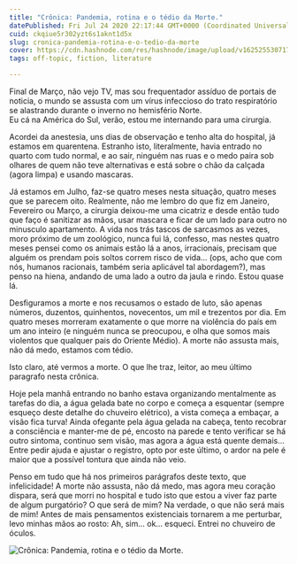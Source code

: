 ```yaml
---
title: "Crônica: Pandemia, rotina e o tédio da Morte."
datePublished: Fri Jul 24 2020 22:17:44 GMT+0000 (Coordinated Universal Time)
cuid: ckqiue5r302yzt6s1aknt1d5x
slug: cronica-pandemia-rotina-e-o-tedio-da-morte
cover: https://cdn.hashnode.com/res/hashnode/image/upload/v1625255307171/eFpFgFpcM.jpeg
tags: off-topic, fiction, literature

---
```


Final de Março, não vejo TV, mas sou frequentador assíduo de portais de noticia, o mundo se assusta com um vírus infeccioso do trato respiratório se alastrando durante o inverno no hemisfério Norte.  
Eu cá na América do Sul, verão, estou me internando para uma cirurgia.

Acordei da anestesia, uns dias de observação e tenho alta do hospital, já estamos em quarentena. Estranho isto, literalmente, havia entrado no quarto com tudo normal, e ao sair, ninguém nas ruas e o medo paira sob olhares de quem não teve alternativas e está sobre o chão da calçada (agora limpa) e usando mascaras.

Já estamos em Julho, faz-se quatro meses nesta situação, quatro meses que se parecem oito. Realmente, não me lembro do que fiz em Janeiro, Fevereiro ou Março, a cirurgia deixou-me uma cicatriz e desde então tudo que faço é sanitizar as mãos, usar mascara e ficar de um lado para outro no minusculo apartamento. A vida nos trás tascos de sarcasmos as vezes, moro próximo de um zoológico, nunca fui lá, confesso, mas nestes quatro meses pensei como os animais estão lá a anos, irracionais, precisam que alguém os prendam pois soltos correm risco de vida... (ops, acho que com nós, humanos racionais, também seria aplicável tal abordagem?), mas penso na hiena, andando de uma lado a outro da jaula e rindo. Estou quase lá.

Desfiguramos a morte e nos recusamos o estado de luto, são apenas números, duzentos, quinhentos, novecentos, um mil e trezentos por dia. Em quatro meses morreram exatamente o que morre na violência do país em um ano inteiro (e ninguém nunca se preocupou, e olha que somos mais violentos que qualquer pais do Oriente Médio). A morte não assusta mais, não dá medo, estamos com tédio.

Isto claro, até vermos a morte. O que lhe traz, leitor, ao meu último paragrafo nesta crônica.  

Hoje pela manhã entrando no banho estava organizando mentalmente as tarefas do dia, a água gelada bate no corpo e começa a esquentar (sempre esqueço deste detalhe do chuveiro elétrico), a vista começa a embaçar, a visão fica turva! Ainda ofegante pela água gelada na cabeça, tento recobrar a consciência e manter-me de pé, encosto na parede e tento verificar se há outro sintoma, continuo sem visão, mas agora a água está quente demais... Entre pedir ajuda e ajustar o registro, opto por este último, o ardor na pele é maior que a possível tontura que ainda não veio.  

Penso em tudo que há nos primeiros parágrafos deste texto, que infelicidade! A morte não assusta, não dá medo, mas agora meu coração dispara, será que morri no hospital e tudo isto que estou a viver faz parte de algum purgatório? O que será de mim? Na verdade, o que não será mais de mim! Antes de mais pensamentos existenciais tornarem a me perturbar, levo minhas mãos ao rosto: Ah, sim... ok... esqueci. Entrei no chuveiro de óculos.

![Crônica: Pandemia, rotina e o tédio da Morte.](https://cdn.hashnode.com/res/hashnode/image/upload/v1625019060758/Xm2ecAa7C.jpeg)
